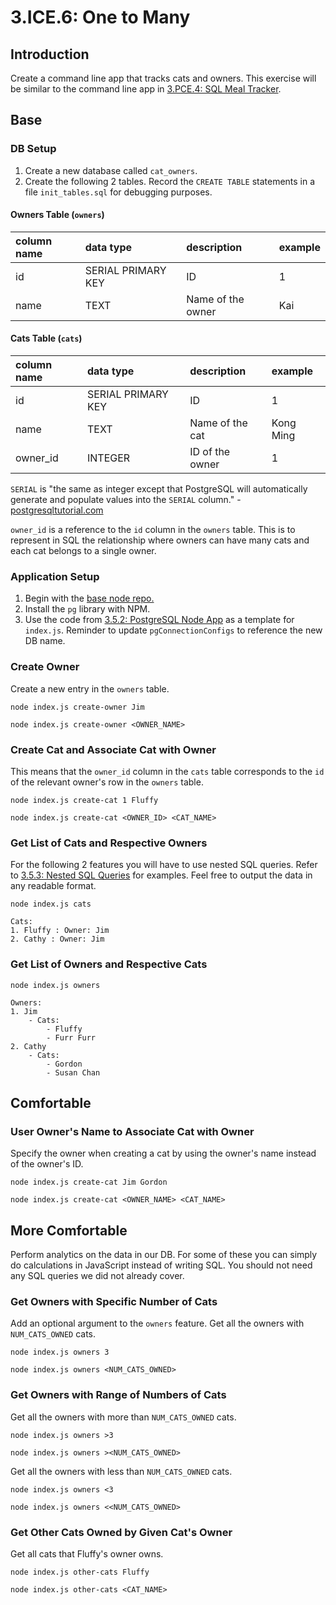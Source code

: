 # 3.ICE.6: One to Many

## Introduction

Create a command line app that tracks cats and owners. This exercise will be similar to the command line app in [3.PCE.4: SQL Meal Tracker](../3.pce-post-class-exercises/3.pce.4-sql-meal-keeper.md). 

## Base

### DB Setup

1. Create a new database called `cat_owners`. 
2. Create the following 2 tables. Record the `CREATE TABLE` statements in a file `init_tables.sql` for debugging purposes. 

#### Owners Table \(`owners`\)

| column name | data type | description | example |
| :--- | :--- | :--- | :--- |
| id | SERIAL PRIMARY KEY | ID | 1 |
| name | TEXT | Name of the owner | Kai |

#### Cats Table \(`cats`\)

| column name | data type | description | example |
| :--- | :--- | :--- | :--- |
| id | SERIAL PRIMARY KEY | ID | 1 |
| name | TEXT | Name of the cat | Kong Ming |
| owner\_id | INTEGER | ID of the owner | 1 |

`SERIAL` is "the same as integer except that PostgreSQL will automatically generate and populate values into the `SERIAL` column." - [postgresqltutorial.com](https://www.postgresqltutorial.com/postgresql-data-types/#:~:text=Integer%20%28%20INT%20%29%20is%20a%204,or%20AUTOINCREMENT%20column%20in%20SQLite.)

`owner_id` is a reference to the `id` column in the `owners` table. This is to represent in SQL the relationship where owners can have many cats and each cat belongs to a single owner.

### Application Setup

1. Begin with the [base node repo.](https://github.com/rocketacademy/base-node-swe1)
2. Install the `pg` library with NPM.
3. Use the code from [3.5.2: PostgreSQL Node App](../3.5-sql-applications/3.5.2-postgresql-node-app.md#select) as a template for `index.js`. Reminder to update `pgConnectionConfigs` to reference the new DB name.

### Create Owner

Create a new entry in the `owners` table.

```text
node index.js create-owner Jim
```

```text
node index.js create-owner <OWNER_NAME>
```

### Create Cat and Associate Cat with Owner

This means that the `owner_id` column in the `cats` table corresponds to the `id` of the relevant owner's row in the `owners` table.

```text
node index.js create-cat 1 Fluffy
```

```text
node index.js create-cat <OWNER_ID> <CAT_NAME>
```

### Get List of Cats and Respective Owners

For the following 2 features you will have to use nested SQL queries. Refer to [3.5.3: Nested SQL Queries](../3.5-sql-applications/3.5.3-nested-sql-queries.md) for examples. Feel free to output the data in any readable format.

```text
node index.js cats
```

```text
Cats:
1. Fluffy : Owner: Jim
2. Cathy : Owner: Jim
```

### Get List of Owners and Respective Cats

```text
node index.js owners
```

```text
Owners:
1. Jim
    - Cats:
        - Fluffy
        - Furr Furr
2. Cathy
    - Cats:
        - Gordon
        - Susan Chan
```

## Comfortable

### User Owner's Name to Associate Cat with Owner

Specify the owner when creating a cat by using the owner's name instead of the owner's ID.

```text
node index.js create-cat Jim Gordon 
```

```text
node index.js create-cat <OWNER_NAME> <CAT_NAME>
```

## More Comfortable

Perform analytics on the data in our DB. For some of these you can simply do calculations in JavaScript instead of writing SQL. You should not need any SQL queries we did not already cover.

### Get Owners with Specific Number of Cats

Add an optional argument to the `owners` feature. Get all the owners with `NUM_CATS_OWNED` cats.

```text
node index.js owners 3
```

```text
node index.js owners <NUM_CATS_OWNED>
```

### Get Owners with Range of Numbers of Cats

Get all the owners with more than `NUM_CATS_OWNED` cats.

```text
node index.js owners >3
```

```text
node index.js owners ><NUM_CATS_OWNED>
```

Get all the owners with less than `NUM_CATS_OWNED` cats.

```text
node index.js owners <3
```

```text
node index.js owners <<NUM_CATS_OWNED>
```

### Get Other Cats Owned by Given Cat's Owner

Get all cats that Fluffy's owner owns.

```text
node index.js other-cats Fluffy
```

```text
node index.js other-cats <CAT_NAME>
```


